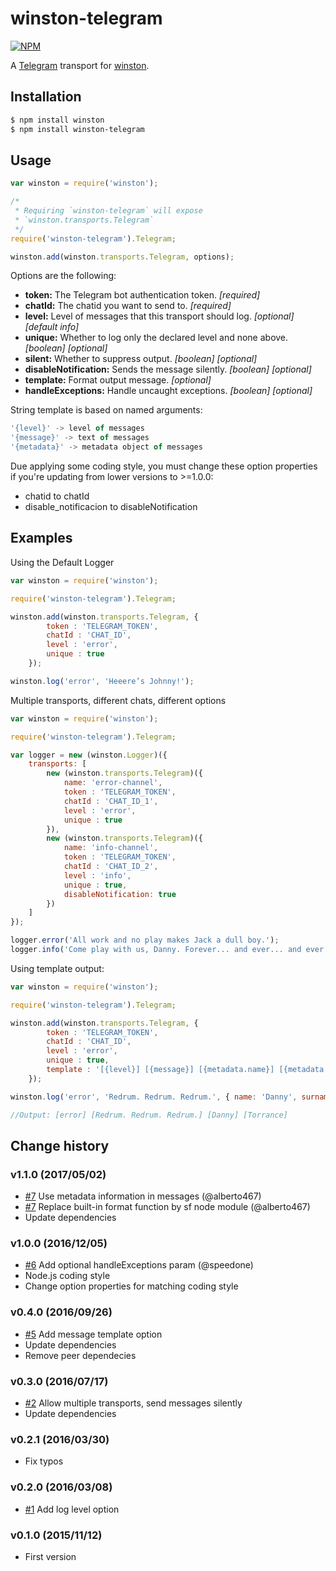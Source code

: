 # winston-telegram

[![NPM](https://nodei.co/npm/winston-telegram.png?downloads=true&downloadRank=true&stars=true)](https://nodei.co/npm/winston-telegram/)

A [Telegram][0] transport for [winston][1].

## Installation

``` sh
$ npm install winston
$ npm install winston-telegram
```

## Usage
``` js
var winston = require('winston');

/*
 * Requiring `winston-telegram` will expose
 * `winston.transports.Telegram`
 */
require('winston-telegram').Telegram;

winston.add(winston.transports.Telegram, options);
```

Options are the following:

* __token:__ The Telegram bot authentication token. *[required]*
* __chatId:__ The chatid you want to send to. *[required]*
* __level:__ Level of messages that this transport should log. *[optional]* *[default info]*
* __unique:__ Whether to log only the declared level and none above. *[boolean]* *[optional]*
* __silent:__ Whether to suppress output. *[boolean]* *[optional]*
* __disableNotification:__ Sends the message silently. *[boolean]* *[optional]*
* __template:__ Format output message. *[optional]*
* __handleExceptions:__ Handle uncaught exceptions. *[boolean]* *[optional]*

String template is based on named arguments:
``` js
'{level}' -> level of messages
'{message}' -> text of messages
'{metadata}' -> metadata object of messages
```

Due applying some coding style, you must change these option properties if you're updating from lower versions to >=1.0.0:

- chatid to chatId
- disable_notificacion to disableNotification

## Examples
Using the Default Logger 
``` js
var winston = require('winston');

require('winston-telegram').Telegram;

winston.add(winston.transports.Telegram, {
		token : 'TELEGRAM_TOKEN',
		chatId : 'CHAT_ID',
		level : 'error',
		unique : true	
    });

winston.log('error', 'Heeere’s Johnny!');
```
Multiple transports, different chats, different options
``` js
var winston = require('winston');

require('winston-telegram').Telegram;

var logger = new (winston.Logger)({
	transports: [
		new (winston.transports.Telegram)({
			name: 'error-channel',
			token : 'TELEGRAM_TOKEN',
			chatId : 'CHAT_ID_1',
			level : 'error',
			unique : true	
		}),
		new (winston.transports.Telegram)({
			name: 'info-channel',
			token : 'TELEGRAM_TOKEN',
			chatId : 'CHAT_ID_2',
			level : 'info',
			unique : true,
			disableNotification: true
		})
	]
});

logger.error('All work and no play makes Jack a dull boy.');
logger.info('Come play with us, Danny. Forever... and ever... and ever.');
```

Using template output:
``` js
var winston = require('winston');

require('winston-telegram').Telegram;

winston.add(winston.transports.Telegram, {
		token : 'TELEGRAM_TOKEN',
		chatId : 'CHAT_ID',
		level : 'error',
		unique : true,
		template : '[{level}] [{message}] [{metadata.name}] [{metadata.surname}]'
    });

winston.log('error', 'Redrum. Redrum. Redrum.', { name: 'Danny', surname: 'Torrance' });

//Output: [error] [Redrum. Redrum. Redrum.] [Danny] [Torrance]
```

## Change history

### v1.1.0 (2017/05/02)
- [#7](https://github.com/ivanmarban/winston-telegram/pull/7) Use metadata information in messages (@alberto467)
- [#7](https://github.com/ivanmarban/winston-telegram/pull/7) Replace built-in format function by sf node module (@alberto467)
- Update dependencies

### v1.0.0 (2016/12/05)
- [#6](https://github.com/ivanmarban/winston-telegram/pull/6) Add optional handleExceptions param (@speedone)
- Node.js coding style
- Change option properties for matching coding style

### v0.4.0 (2016/09/26)
- [#5](https://github.com/ivanmarban/winston-telegram/issues/5) Add message template option
- Update dependencies
- Remove peer dependecies

### v0.3.0 (2016/07/17)
- [#2](https://github.com/ivanmarban/winston-telegram/issues/2) Allow multiple transports, send messages silently
- Update dependencies

### v0.2.1 (2016/03/30)
- Fix typos

### v0.2.0 (2016/03/08)
- [#1](https://github.com/ivanmarban/winston-telegram/issues/1) Add log level option

### v0.1.0 (2015/11/12)
- First version

[0]: https://telegram.org/
[1]: https://github.com/flatiron/winston
